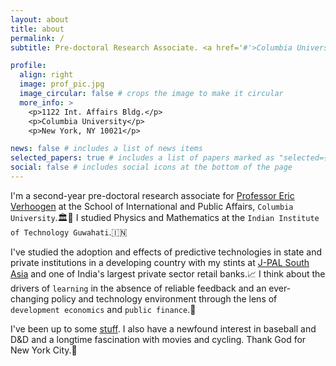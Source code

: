 ```yaml
---
layout: about
title: about
permalink: /
subtitle: Pre-doctoral Research Associate. <a href='#'>Columbia University</a>.

profile:
  align: right
  image: prof_pic.jpg
  image_circular: false # crops the image to make it circular
  more_info: >
    <p>1122 Int. Affairs Bldg.</p>
    <p>Columbia University</p>
    <p>New York, NY 10021</p>

news: false # includes a list of news items
selected_papers: true # includes a list of papers marked as "selected={true}"
social: false # includes social icons at the bottom of the page
---
```


I'm a second-year pre-doctoral research associate for [Professor Eric Verhoogen](http://www.columbia.edu/~ev2124/) at the School of International and Public Affairs, `Columbia University`.🏛🏫 I studied Physics and Mathematics at the `Indian Institute of Technology Guwahati`.🇮🇳

I've studied the adoption and effects of predictive technologies in state and private institutions in a developing country with my stints at [J-PAL South Asia](https://www.povertyactionlab.org/south-asia) and one of India's largest private sector retail banks.📈 I think about the drivers of `learning` in the absence of reliable feedback and an ever-changing policy and technology environment through the lens of `development economics` and `public finance`.📝

I've been up to some [stuff](https://bktaha.github.io/assets/pdf/ResumeWorded-EH4.pdf). I also have a newfound interest in baseball and D&D and a longtime fascination with movies and cycling. Thank God for New York City.🗽
